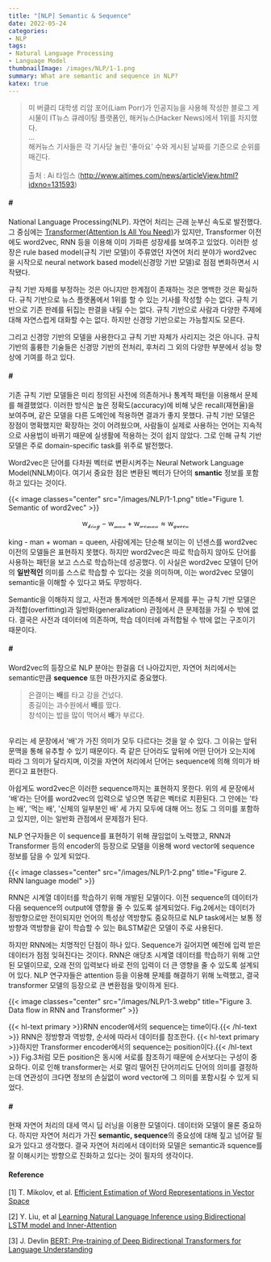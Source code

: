 ```yaml
---
title: "[NLP] Semantic & Sequence"
date: 2022-05-24
categories:
- NLP
tags:
- Natural Language Processing
- Language Model
thumbnailImage: /images/NLP/1-1.png
summary: What are semantic and sequence in NLP?
katex: true
---
```

>미 버클리 대학생 리암 포어(Liam Porr)가 인공지능을 사용해 작성한 블로그 게시물이 IT뉴스 큐레이팅 플랫폼인, 해커뉴스(Hacker News)에서 1위를 차지했다.\
...\
해커뉴스 기사들은 각 기사당 눌린 '좋아요' 수와 게시된 날짜를 기준으로 순위를 매긴다.\
\
출처 : Ai 타임스 (http://www.aitimes.com/news/articleView.html?idxno=131593)

#### \#
National Language Processing(NLP). 자연어 처리는 근래 눈부신 속도로 발전했다. 그 중심에는 [Transformer(Attention Is All You Need)](https://arxiv.org/abs/1706.03762)가 있지만, Transformer 이전에도 word2vec, RNN 등을 이용해 이미 가파른 성장세를 보여주고 있었다. 이러한 성장은 rule based model(규칙 기반 모델)이 주류였던 자연어 처리 분야가 word2vec을 시작으로 neural network based model(신경망 기반 모델)로 점점 변화하면서 시작됐다.

규칙 기반 자체를 부정하는 것은 아니지만 한계점이 존재하는 것은 명백한 것은 확실하다. 규칙 기반으로 뉴스 플랫폼에서 1위를 할 수 있는 기사를 작성할 수는 없다. 규칙 기반으로 기존 판례를 뒤집는 판결을 내릴 수는 없다. 규칙 기반으로 사람과 다양한 주제에 대해 자연스럽게 대화할 수는 없다. 하지만 신경망 기반으로는 가능할지도 모른다.

그리고 신경망 기반의 모델을 사용한다고 규칙 기반 자체가 사리지는 것은 아니다. 규칙 기반의 훌륭한 기술들은 신경망 기반의 전처리, 후처리 그 외의 다양한 부분에서 성능 향상에 기여를 하고 있다.

#### \#
기존 규칙 기반 모델들은 미리 정의된 사전에 의존하거나 통계적 패턴을 이용해서 문제를 해결했었다. 이러한 방식은 높은 정확도(accuracy)에 비해 낮은 recall(재현율)을 보여주며, 같은 모델을 다른 도메인에 적용하면 결과가 좋지 못했다. 규칙 기반 모델은 장점이 명확했지만 확장하는 것이 어려웠으며, 사람들이 실제로 사용하는 언어는 지속적으로 사용법이 바뀌기 때문에 실생활에 적용하는 것이 쉽지 않았다. 그로 인해 규칙 기반 모델은 주로 domain-specific task를 위주로 발전했다.

Word2vec은 단어를 다차원 벡터로 변환시켜주는 Neural Network Language Model(NNLM)이다. 여기서 중요한 점은 변환된 벡터가 단어의 **smantic** 정보를 포함하고 있다는 것이다.

{{< image classes="center" src="/images/NLP/1-1.png" title="Figure 1. Semantic of word2vec" >}}

$$\mathrm{w_\mathcal{king}} - \mathrm{w_\mathcal{man}} + \mathrm{w_\mathcal{woman}}  \approx \mathrm{w_\mathcal{queen}}$$

king - man + woman = queen, 사람에게는 단순해 보이는 이 넌센스를 word2vec 이전의 모델들은 표현하지 못했다. 하지만 word2vec은 따로 학습하지 않아도 단어를 사용하는 패턴을 보고 스스로 학습하는데 성공했다. 이 사실은 word2vec 모델이 단어의 **일반적인** 의미를 스스로 학습할 수 있다는 것을 의미하며, 이는 word2vec 모델이 semantic을 이해할 수 있다고 봐도 무방하다.

Semantic을 이해하지 않고, 사전과 통계에만 의존해서 문제를 푸는 규칙 기반 모델은 과적합(overfitting)과 일반화(generalization) 관점에서 큰 문제점을 가질 수 밖에 없다. 결국은 사전과 데이터에 의존하며, 학습 데이터에 과적합될 수 밖에 없는 구조이기 때문이다.

#### \#
Word2vec의 등장으로 NLP 분야는 한걸음 더 나아갔지만, 자연어 처리에서는 semantic만큼 **sequence** 또한 마찬가지로 중요했다.

> 은결이는 **배**를 타고 강을 건넜다.\
> 종길이는 과수원에서 **배**를 땄다.\
> 창석이는 밥을 많이 먹어서 **배**가 부르다.

\
우리는 세 문장에서 '배'가 가진 의미가 모두 다르다는 것을 알 수 있다. 그 이유는 앞뒤 문맥을 통해 유추할 수 있기 때문이다. 즉 같은 단어라도 앞뒤에 어떤 단어가 오는지에 따라 그 의미가 달라지며, 이것을 자연어 처리에서 단어는 sequence에 의해 의미가 바뀐다고 표현한다.

아쉽게도 word2vec은 이러한 sequence까지는 표현하지 못한다. 위의 세 문장에서 '배'라는 단어를 word2vec의 입력으로 넣으면 똑같은 벡터로 치환된다. 그 안에는 '타는 배', '먹는 배', '신체의 일부분인 배' 세 가지 모두에 대해 어느 정도 그 의미를 포함하고 있지만, 이는 일반화 관점에서 문제점가 된다. 

NLP 연구자들은 이 sequence를 표현하기 위해 끊임없이 노력했고, RNN과 Transformer 등의 encoder의 등장으로 모델을 이용해 word vector에 sequence 정보를 담을 수 있게 되었다.

{{< image classes="center" src="/images/NLP/1-2.png" title="Figure 2. RNN language model" >}}

RNN은 시계열 데이터를 학습하기 위해 개발된 모델이다. 이전 sequence의 데이터가 다음 sequence의 output에 영향을 줄 수 있도록 설계되었다. Fig.2에서는 데이터가 정방향으로만 전이되지만 언어의 특성상 역방향도 중요하므로 NLP task에서는 보통 정방향과 역방향을 같이 학습할 수 있는 BiLSTM같은 모델이 주로 사용된다.

하지만 RNN에는 치명적인 단점이 하나 있다. Sequence가 길어지면 예전에 입력 받은 데이터가 점점 잊혀진다는 것이다. RNN은 애당초 시계열 데이터를 학습하기 위해 고안된 모델이므로, 오래 전의 입력보다 바로 전의 입력이 더 큰 영향을 줄 수 있도록 설계되어 있다. NLP 연구자들은 attention 등을 이용해 문제를 해결하기 위해 노력했고, 결국 transformer 모델의 등장으로 큰 변환점을 맞이하게 된다.

{{< image classes="center" src="/images/NLP/1-3.webp" title="Figure 3. Data flow in RNN and Transformer" >}}

{{< hl-text primary >}}RNN encoder에서의 sequence는 time이다.{{< /hl-text >}} RNN은 정방향과 역방향, 순서에 따라서 데이터를 참조한다. {{< hl-text primary >}}하지만 Transformer encoder에서의 sequence는 position이다.{{< /hl-text >}} Fig.3처럼 모든 position은 동시에 서로를 참조하기 때문에 순서보다는 구성이 중요하다. 이로 인해 transformer는 서로 멀리 떨어진 단어끼리도 단어의 의미를 결정하는데 연관성이 크다면 정보의 손실없이 word vector에 그 의미를 포함시킬 수 있게 되었다.

#### \#
현재 자연어 처리의 대세 역시 딥 러닝을 이용한 모델이다. 데이터와 모델이 물론 중요하다. 하지만 자연어 처리가 가진 **semantic, sequence**의 중요성에 대해 짚고 넘어갈 필요가 있다고 생각했다. 결국 자연어 처리에서 데이터와 모델은 semantic과 squence를 잘 이해시키는 방향으로 진화하고 있다는 것이 필자의 생각이다.

#### Reference
[1] T. Mikolov, et al. [Efficient Estimation of Word Representations in Vector Space](https://arxiv.org/abs/1301.3781)

[2] Y. Liu, et al [Learning Natural Language Inference using Bidirectional LSTM model and Inner-Attention](https://arxiv.org/abs/1605.09090)

[3] J. Devlin [BERT: Pre-training of Deep Bidirectional Transformers for Language Understanding](https://arxiv.org/abs/1810.04805)